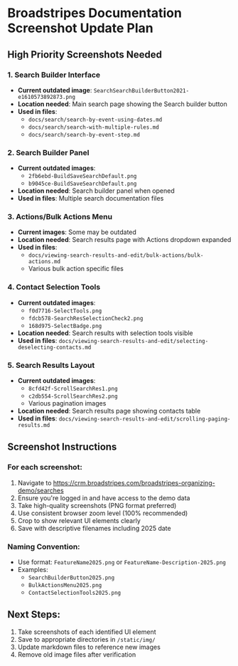 # Broadstripes Documentation Screenshot Update Plan

## High Priority Screenshots Needed

### 1. Search Builder Interface
- **Current outdated image**: `SearchSearchBuilderButton2021-e1610573892873.png`
- **Location needed**: Main search page showing the Search builder button
- **Used in files**: 
  - `docs/search/search-by-event-using-dates.md`
  - `docs/search/search-with-multiple-rules.md`
  - `docs/search/search-by-event-step.md`

### 2. Search Builder Panel
- **Current outdated images**: 
  - `2fb6ebd-BuildSaveSearchDefault.png`
  - `b9045ce-BuildSaveSearchDefault.png`
- **Location needed**: Search builder panel when opened
- **Used in files**: Multiple search documentation files

### 3. Actions/Bulk Actions Menu
- **Current images**: Some may be outdated
- **Location needed**: Search results page with Actions dropdown expanded
- **Used in files**: 
  - `docs/viewing-search-results-and-edit/bulk-actions/bulk-actions.md`
  - Various bulk action specific files

### 4. Contact Selection Tools
- **Current outdated images**:
  - `f0d7716-SelectTools.png`
  - `fdcb578-SearchResSelectionCheck2.png`
  - `168d975-SelectBadge.png`
- **Location needed**: Search results with selection tools visible
- **Used in files**: `docs/viewing-search-results-and-edit/selecting-deselecting-contacts.md`

### 5. Search Results Layout
- **Current outdated images**:
  - `8cfd42f-ScrollSearchRes1.png`
  - `c2db554-ScrollSearchRes2.png`
  - Various pagination images
- **Location needed**: Search results page showing contacts table
- **Used in files**: `docs/viewing-search-results-and-edit/scrolling-paging-results.md`

## Screenshot Instructions

### For each screenshot:
1. Navigate to https://crm.broadstripes.com/broadstripes-organizing-demo/searches
2. Ensure you're logged in and have access to the demo data
3. Take high-quality screenshots (PNG format preferred)
4. Use consistent browser zoom level (100% recommended)
5. Crop to show relevant UI elements clearly
6. Save with descriptive filenames including 2025 date

### Naming Convention:
- Use format: `FeatureName2025.png` or `FeatureName-Description-2025.png`
- Examples:
  - `SearchBuilderButton2025.png`
  - `BulkActionsMenu2025.png`
  - `ContactSelectionTools2025.png`

## Next Steps:
1. Take screenshots of each identified UI element
2. Save to appropriate directories in `/static/img/`
3. Update markdown files to reference new images
4. Remove old image files after verification
